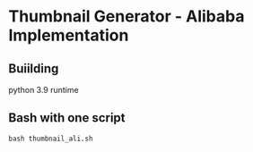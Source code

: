 # Thumbnail Generator - Alibaba Implementation

## Buiilding

python 3.9 runtime

## Bash with one script

```
bash thumbnail_ali.sh
```


